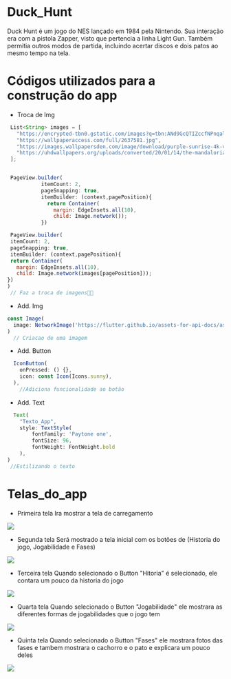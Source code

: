 # Duck_Hunt
Duck Hunt é um jogo do NES lançado em 1984 pela Nintendo. Sua interação era com a pistola Zapper, visto que pertencia a linha Light Gun. Também permitia outros modos de partida, incluindo acertar discos e dois patos ao mesmo tempo na tela.

# Códigos utilizados para a construção do app

 * Troca de Img
 ```javascript
  List<String> images = [
    "https://encrypted-tbn0.gstatic.com/images?q=tbn:ANd9GcQTIZccfNPnqalhrWev-Xo7uBhkor57_rKbkw&usqp=CAU",
    "https://wallpaperaccess.com/full/2637581.jpg",
    "https://images.wallpapersden.com/image/download/purple-sunrise-4k-vaporwave_bGplZmiUmZqaraWkpJRmbmdlrWZlbWU.jpg",
    "https://uhdwallpapers.org/uploads/converted/20/01/14/the-mandalorian-5k-1920x1080_477555-mm-90.jpg"
  ];


  PageView.builder(
            itemCount: 2,
            pageSnapping: true,
            itemBuilder: (context,pagePosition){
              return Container(
                margin: EdgeInsets.all(10),
                child: Image.network());
            })

  PageView.builder(
  itemCount: 2,
  pageSnapping: true,
  itemBuilder: (context,pagePosition){
  return Container(
    margin: EdgeInsets.all(10),
    child: Image.network(images[pagePosition]));
})
)
  // Faz a troca de imagens👍🏿

```
  
 * Add. Img
```javascript
const Image(
  image: NetworkImage('https://flutter.github.io/assets-for-api-docs/assets/widgets/owl.jpg'),
)
  // Criacao de uma imagem 
 ```

 * Add. Button
```javascript
  IconButton(
    onPressed: () {},
    icon: const Icon(Icons.sunny),
  ),
    //Adiciona funcionalidade ao botão
```
 
 * Add. Text
```javascript
  Text(
    "Texto_App",
    style: TextStyle(
        fontFamily: 'Paytone one',
        fontSize: 96,
        fontWeight: FontWeight.bold
    ),
)
 //Estilizando o texto
```
# Telas_do_app

* Primeira tela
 Ira mostrar a tela de carregamento
<img src="![Carregamento](https://github.com/RuanPSilva/Duck_Hunt/assets/128431007/dc7aaa06-466e-42ee-b432-01e513a4954a)">

* Segunda tela
  Será mostrado a tela inicial com os botões de (Historia do jogo, Jogabilidade e Fases)
<img src="![Inicial](https://github.com/RuanPSilva/Duck_Hunt/assets/128431007/22860f63-5b9b-4093-965a-a8186a16f5f7)">

* Terceira tela
  Quando selecionado o Button "Hitoria" é selecionado, ele contara um pouco da historia do jogo
 <img src="![Historia](https://github.com/RuanPSilva/Duck_Hunt/assets/128431007/4d398a82-f05f-489d-b07e-b708956e13db)">

* Quarta tela
  Quando selecionado o Button "Jogabilidade" ele mostrara as diferentes formas de jogabilidades que o jogo tem
<img src="![Jogabilidade](https://github.com/RuanPSilva/Duck_Hunt/assets/128431007/da3b8715-88c6-4828-b766-067049673233)">

* Quinta tela
  Quando selecionado o Button "Fases" ele mostrara fotos das fases e tambem mostrara o cachorro e o pato e explicara um pouco deles
<img src="![Fases](https://github.com/RuanPSilva/Duck_Hunt/assets/128431007/846631ab-6865-487b-86c5-30b32b5d86c8)">
      


























































































